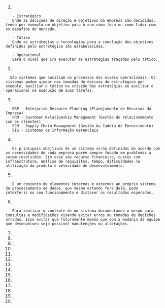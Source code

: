 
1. 
     
       - Estratégico
       Onde as decições de direção e objetivos da empresa são decididos. tendo por exemplo um objetivo para o ano como foco ou como lidar com os desafios do mercado.
       
       - Tático
       Onde as estrátegias e tecnologias para a conclução dos objetivos definidos pelo estratégico são estabelecidas.
       
       - Operacional
       Será o nivel que ira executar as estrátegias traçadas pelo tático.
       
2.     

      São sistemas que auxiliam no processos dos niveis operacionais. Os sistemas podem ajudar nas tomadas de decisos do estratégico por exemplo, auxiliar o tático na criação das estratégias ou auxiliar o operacional na execução de suas tarefas. 

3. 

       ERP - Enterprise Resource Planning (Planejamento de Recursos da Empresa)
       CRM - Customer Relationship Management (Gestão do relacionamento com os clientes)
       SCM - Supply Chain Management (Gestão da Cadeia de Fornecimento)
       SIG - Sistemas de Informação Gerenciais
       
4.

       Os principais obejtivos de um sistema serão definidos de acordo com as necessidades de cada empresa porém sempre focado em problemas a serem resolvidos. Sim esse são recurso financeiro, custos com infraestrutura, análise de requisitos, tempo, dificuldades na utilização do produto e velocidade de desenvolvimento.
       
5.

       É um conjunto de elementos internos e externos ao próprio sistema de processamento de dados, que mesmo estando fora dele, pode interferir no seu funcionamento e distocer os resultados esperados.
       
6.

       Para realizar o controle de um sistema documentamos o mesmo para consultas e modificações visando evitar erros ou tomadas de decições erradas. Isso evitar que futuramente mesmo que com a mudança da equipe que desenvolveu seja possivel manutenções ou alterações.
       
7.

       
8.
9.
10.
11.
12.
13.
14.
15.
16.
17.
18.
19.
20.

